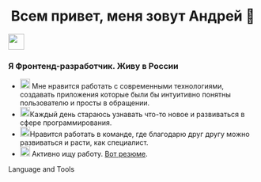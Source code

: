 
<h1 align="center">Всем привет, меня зовут Андрей 👋</h1>

<img src="https://encrypted-tbn0.gstatic.com/images?q=tbn:ANd9GcS3l-v3WE3HDeluMfpcx2pcWfUOELCXPYmWq-oujoiSCmaY5WT8Au2FFQ8g_WXm3z2SB5o&usqp=CAU" height="32"/>
<h3>Я Фронтенд-разработчик. Живу в России</h3>

* <img src="https://cdn-icons-png.flaticon.com/512/8003/8003916.png" height="20"/> Мне нравится работать с современными технологиями, создавать приложения которые были бы интуитивно понятны пользователю и просты в обращении.
* <img src="https://w7.pngwing.com/pngs/524/219/png-transparent-computer-icons-big-data-learn-more-text-data-learn-more.png" height="20"/>Каждый день стараюсь узнавать что-то новое и развиваться в сфере программирования.
* <img src="https://e7.pngegg.com/pngimages/285/319/png-clipart-computer-icons-teamwork-encapsulated-postscript-trabajo-en-equipo-angle-rectangle.png" height="20"/>Нравится работать в команде, где благодарю друг другу можно развиваться и расти, как специалист.
* <img src="https://cdn-icons-png.flaticon.com/256/896/896706.png" height="20"/> Активно ищу работу. <a href="https://cloud.mail.ru/public/2n83/orzHrHoBn" target="_blank">Вот резюме</a>.

<div border = "1p solid grey">
  <p>Language and Tools</p>
</div>
<!--
**Andrey-Kordik/Andrey-Kordik** is a ✨ _special_ ✨ repository because its `README.md` (this file) appears on your GitHub profile.

Here are some ideas to get you started:

- 🔭 I’m currently working on ...
- 🌱 I’m currently learning ...
- 👯 I’m looking to collaborate on ...
- 🤔 I’m looking for help with ...
- 💬 Ask me about ...
- 📫 How to reach me: ...
- 😄 Pronouns: ...
- ⚡ Fun fact: ...
-->
